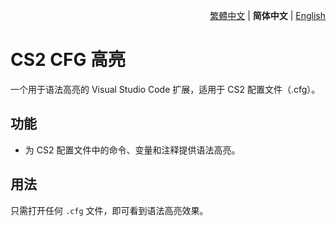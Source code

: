 <div align="right">

[繁體中文](./README.md) | **简体中文** | [English](./README.en.md)

</div>

# CS2 CFG 高亮

一个用于语法高亮的 Visual Studio Code 扩展，适用于 CS2 配置文件（.cfg）。

## 功能

- 为 CS2 配置文件中的命令、变量和注释提供语法高亮。

## 用法

只需打开任何 `.cfg` 文件，即可看到语法高亮效果。
